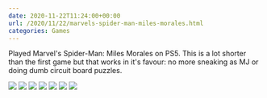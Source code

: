 ```yaml
---
date: 2020-11-22T11:24:00+00:00
url: /2020/11/22/marvels-spider-man-miles-morales.html
categories: Games
---
```

Played Marvel's Spider-Man: Miles Morales on PS5. This is a lot shorter than the first game but that works in it's favour: no more sneaking as MJ or doing dumb circuit board puzzles.

<div class='photogrid'>
<img src='https://rknightuk.s3.us-east-1.amazonaws.com/almanac/miles-morales-3.jpg'>
<img src='https://rknightuk.s3.us-east-1.amazonaws.com/almanac/miles-morales-6.jpg'>
<img src='https://rknightuk.s3.us-east-1.amazonaws.com/almanac/miles-morales-2.jpg'>
<img src='https://rknightuk.s3.us-east-1.amazonaws.com/almanac/miles-morales-7.jpg'>
<img src='https://rknightuk.s3.us-east-1.amazonaws.com/almanac/miles-morales-4.jpg'>
<img src='https://rknightuk.s3.us-east-1.amazonaws.com/almanac/miles-morales-5.jpg'>
<img src='https://rknightuk.s3.us-east-1.amazonaws.com/almanac/miles-morales-1.jpg'>
</div>

